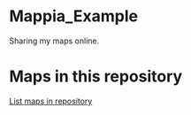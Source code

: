 
# Mappia_Example

 Sharing my maps online.

# Maps in this repository
[List maps in repository](https://maps.csr.ufmg.br/calculator/?lang=eng&map=&queryid=152&listRepository=Repository&storeurl=https://github.com/ramjee70/Mappia_Example/)